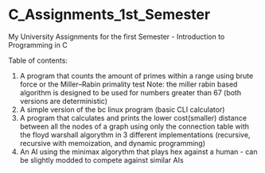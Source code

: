 # C_Assignments_1st_Semester
My University Assignments for the first Semester - Introduction to Programming in C

Table of contents:
  1. A program that counts the amount of primes within a range using brute force or the Miller–Rabin primality test Note: the miller rabin based algorithm is designed to be used for numbers greater than 67 (both versions are deterministic)
  2. A simple version of the bc linux program (basic CLI calculator)
  3. A program that calculates and prints the lower cost(smaller) distance between all the nodes of a graph using only the connection table with the floyd warshall algorythm in 3 different implementations (recursive, recursive with memoization, and dynamic programming)
  4. An AI using the minimax algorythm that plays hex against a human - can be slightly modded to compete against similar AIs
